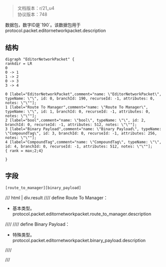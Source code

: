 # <!-- md:samp EditorNetworkPacket -->

> 文档版本：r/21_u4<br/>协议版本：748

<!-- md:samp EditorNetworkPacket -->数据包，数字ID是`190`。该数据包用于protocol.packet.editornetworkpacket.description

## 结构

```viz
digraph "EditorNetworkPacket" {
rankdir = LR
0
0 -> 1
1 -> 2
0 -> 3
3 -> 4

0 [label="EditorNetworkPacket",comment="name: \"EditorNetworkPacket\", typeName: \"\", id: 0, branchId: 190, recurseId: -1, attributes: 0, notes: \"\""];
1 [label="Route To Manager",comment="name: \"Route To Manager\", typeName: \"\", id: 1, branchId: 0, recurseId: -1, attributes: 0, notes: \"\""];
2 [label="bool",comment="name: \"bool\", typeName: \"\", id: 2, branchId: 0, recurseId: -1, attributes: 512, notes: \"\""];
3 [label="Binary Payload",comment="name: \"Binary Payload\", typeName: \"CompoundTag\", id: 3, branchId: 0, recurseId: -1, attributes: 256, notes: \"\""];
4 [label="CompoundTag",comment="name: \"CompoundTag\", typeName: \"\", id: 4, branchId: 0, recurseId: -1, attributes: 512, notes: \"\""];
{ rank = max;2;4}

}

```

## 字段

```title='EditorNetworkPacket'
[route_to_manager][binary_payload]
```

/// html | div.result
//// define
Route To Manager：<!-- md:samp bool -->

- 基本类型。protocol.packet.editornetworkpacket.route_to_manager.description


////
//// define
Binary Payload：[<!-- md:samp CompoundTag -->](../types/compoundtag.md)

- 特殊类型。protocol.packet.editornetworkpacket.binary_payload.description


////

///

